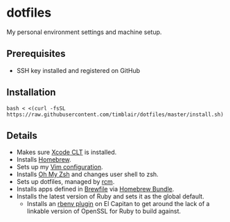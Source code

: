 # dotfiles

My personal environment settings and machine setup.

## Prerequisites

* SSH key installed and registered on GitHub

## Installation

```
bash < <(curl -fsSL https://raw.githubusercontent.com/timblair/dotfiles/master/install.sh)
```

## Details

* Makes sure [Xcode CLT][clt] is installed.
* Installs [Homebrew][brew].
* Sets up my [Vim configuration][vim].
* Installs [Oh My Zsh][omz] and changes user shell to zsh.
* Sets up dotfiles, managed by [rcm][rcm].
* Installs apps defined in [Brewfile](Brewfile) via [Homebrew Bundle][bundle].
* Installs the latest version of Ruby and sets it as the global default.
    * Installs an [rbenv plugin][brew-ssl] on El Capitan to get around the lack
      of a linkable version of OpenSSL for Ruby to build against.

[clt]: https://developer.apple.com/library/ios/technotes/tn2339/_index.html
[brew]: http://brew.sh
[vim]: https://github.com/timblair/vimfiles
[omz]: http://ohmyz.sh/
[rcm]: https://github.com/thoughtbot/rcm
[bundle]: https://github.com/Homebrew/homebrew-bundle
[brew-ssl]: https://github.com/timblair/rbenv-homebrew-openssl
